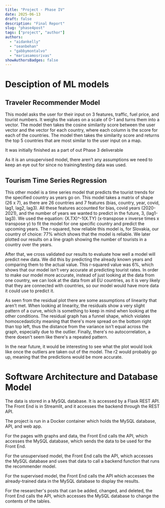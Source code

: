 ```yaml
---
title: "Project - Phase IV"
date: 2025-06-13
draft: false
description: "Final Report"
slug: "phase4post"
tags: ["project", "author"]
authors:
  - "aidankelly"
  - "seanbehan"
  - "gabbymontalvo"
  - "mariasamosrivas"
showAuthorsBadges: false
---
```


# Desciption of ML models

## Traveler Recommender Model
This model asks the user for their input on 3 features, traffic, fuel price, and tourist numbers. It weighs the values on a scale of 0-1 and turns them into a vector. The model then takes the cosine similarity score between the user vector and the vector for each country, where each column is the score for each of the countries. The model then takes the similarity score and returns the top 5 countries that are most similar to the user input on a map. 

It was initially finished as a part of out Phase 3 deliverable

As it is an unsupervised model, there aren’t any assumptions we need to keep an eye out for since no training/testing data was used.


## Tourism Time Series Regression
This other model is a time series model that predicts the tourist trends for the specified country as years go on. This model takes a matrix of shape (26 x 7), as there are 26 countries and 7 features (bias, country, year, covid, lag1, lag2, lag3). All these features accounted for bias, covid years (2020-2021), and the number of years we wanted to predict in the future, 3,  (lag1-lag3). We used the equation: (X.TX)^-1(X.TY) (x-transpose x inverse times x transpose y) to fit the model for one specific country and predict the upcoming years. The r-squared, how reliable this model is, for Slovakia, our country of choice: 77% which shows that the model is reliable. We later plotted our results on a line graph showing the number of tourists in a country over the years. 

After that, we cross validated our results to evaluate how well a model will predict new data. We did this by predicting the already known years and comparing them to the actual value. This r-squared value was 6%, which shows that our model isn’t very accurate at predicting tourist rates. In order to make our model more accurate, instead of just looking at the data from one country, we can look at the data from all EU countries, as it is very likely that they are connected with countries, so our model would have more data it could use to predict it. 

As seen from the residual plot there are some assumptions of linearity that aren’t met. When looking at linearity, the residuals show a very slight pattern of a curve, which is something to keep in mind when looking at the other conditions. The residual graph has a funnel shape, which violates homoscedasticity meaning that there's more spread on the bottom right than top left, thus the distance from the variance isn’t equal across the graph, especially due to the outlier. Finally, there's no autocorrelation, a there doesn't seem like there's a repeated pattern.

In the near future, it would be interesting to see what the plot would look like once the outliers are taken out of the model. The r2 would probably go up, meaning that the predictions would be more accurate.

# Software Architecture and Database Model

The data is stored in a MySQL database. It is accessed by a Flask REST API. The Front End is in Streamlit, and it accesses the backend through the REST API.

The project is run in a Docker container which holds the MySQL database, API, and web app.

For the pages with graphs and data, the Front End calls the API, which accesses the MySQL database, which sends the data to be used for the Front End. 

For the unsupervised model, the Front End calls the API, which accesses the MySQL database and uses that data to call a backend function that runs the recommender model.

For the supervised model, the Front End calls the API which accesses the already-trained data in the MySQL database to display the results.

For the researcher's posts that can be added, changed, and deleted, the Front End calls the API, which accesses the MySQL database to change the contents of the tables.

